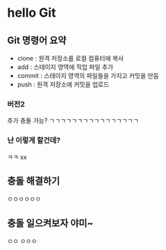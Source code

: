 # hello Git

## Git 명령어 요약
- clone : 원격 저장소를 로컬 컴퓨터에 복사
- add : 스테이지 영역에 직업 파일 추가
- commit : 스테이지 영역의 파일들을 가지고 커밋을 만듬
- push : 원격 저장소에 커밋을 업로드

### 버전2
추가
충돌 가능?
ㄱㄱㄱㄱㄱㄱㄱㄱㄱㄱㄱㄱㄱㄱㄱㄱ

### 난 이렇게 할건데?
ㅋㅋ
xx

## 충돌 해결하기
ㅇㅇㅇㅇㅇㅇ
## 충돌 일으켜보자 야미~
ㅇㅇ
ㅇㅇㅇ